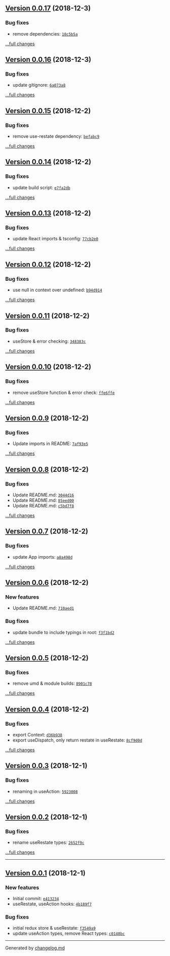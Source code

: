 ## [Version 0.0.17](https://github.com/animify/useRestate/releases/tag/v0.0.17) (2018-12-3)

### Bug fixes

- remove dependencies: [`18c5b5a`](https://github.com/animify/useRestate/commit/18c5b5a)

[...full changes](https://github.com/animify/useRestate/compare/v0.0.16...v0.0.17)

## [Version 0.0.16](https://github.com/animify/useRestate/releases/tag/v0.0.16) (2018-12-3)

### Bug fixes

- update gitignore: [`6a073a8`](https://github.com/animify/useRestate/commit/6a073a8)

[...full changes](https://github.com/animify/useRestate/compare/v0.0.15...v0.0.16)

## [Version 0.0.15](https://github.com/animify/useRestate/releases/tag/v0.0.15) (2018-12-2)

### Bug fixes

- remove use-restate dependency: [`befabc9`](https://github.com/animify/useRestate/commit/befabc9)

[...full changes](https://github.com/animify/useRestate/compare/v0.0.14...v0.0.15)

## [Version 0.0.14](https://github.com/animify/useRestate/releases/tag/v0.0.14) (2018-12-2)

### Bug fixes

- update build script: [`e7fa2db`](https://github.com/animify/useRestate/commit/e7fa2db)

[...full changes](https://github.com/animify/useRestate/compare/v0.0.13...v0.0.14)

## [Version 0.0.13](https://github.com/animify/useRestate/releases/tag/v0.0.13) (2018-12-2)

### Bug fixes

- update React imports & tsconfig: [`77cb2e0`](https://github.com/animify/useRestate/commit/77cb2e0)

[...full changes](https://github.com/animify/useRestate/compare/v0.0.12...v0.0.13)

## [Version 0.0.12](https://github.com/animify/useRestate/releases/tag/v0.0.12) (2018-12-2)

### Bug fixes

- use null in context over undefined: [`b94d914`](https://github.com/animify/useRestate/commit/b94d914)

[...full changes](https://github.com/animify/useRestate/compare/v0.0.11...v0.0.12)

## [Version 0.0.11](https://github.com/animify/useRestate/releases/tag/v0.0.11) (2018-12-2)

### Bug fixes

- useStore & error checking: [`348383c`](https://github.com/animify/useRestate/commit/348383c)

[...full changes](https://github.com/animify/useRestate/compare/v0.0.10...v0.0.11)

## [Version 0.0.10](https://github.com/animify/useRestate/releases/tag/v0.0.10) (2018-12-2)

### Bug fixes

- remove useStore function & error check: [`ffe6ffe`](https://github.com/animify/useRestate/commit/ffe6ffe)

[...full changes](https://github.com/animify/useRestate/compare/v0.0.9...v0.0.10)

## [Version 0.0.9](https://github.com/animify/useRestate/releases/tag/v0.0.9) (2018-12-2)

### Bug fixes

- Update imports in README: [`7af93e5`](https://github.com/animify/useRestate/commit/7af93e5)

[...full changes](https://github.com/animify/useRestate/compare/v0.0.8...v0.0.9)

## [Version 0.0.8](https://github.com/animify/useRestate/releases/tag/v0.0.8) (2018-12-2)

### Bug fixes

- Update README.md: [`3044d16`](https://github.com/animify/useRestate/commit/3044d16)
- Update README.md: [`85eed00`](https://github.com/animify/useRestate/commit/85eed00)
- Update README.md: [`c5bd7f8`](https://github.com/animify/useRestate/commit/c5bd7f8)

[...full changes](https://github.com/animify/useRestate/compare/v0.0.7...v0.0.8)

## [Version 0.0.7](https://github.com/animify/useRestate/releases/tag/v0.0.7) (2018-12-2)

### Bug fixes

- update App imports: [`a8a498d`](https://github.com/animify/useRestate/commit/a8a498d)

[...full changes](https://github.com/animify/useRestate/compare/v0.0.6...v0.0.7)

## [Version 0.0.6](https://github.com/animify/useRestate/releases/tag/v0.0.6) (2018-12-2)

### New features

- Update README.md: [`710aed1`](https://github.com/animify/useRestate/commit/710aed1)

### Bug fixes

- update bundle to include typings in root: [`f3f1bd2`](https://github.com/animify/useRestate/commit/f3f1bd2)

[...full changes](https://github.com/animify/useRestate/compare/v0.0.5...v0.0.6)

## [Version 0.0.5](https://github.com/animify/useRestate/releases/tag/v0.0.5) (2018-12-2)

### Bug fixes

- remove umd & module builds: [`8901c78`](https://github.com/animify/useRestate/commit/8901c78)

[...full changes](https://github.com/animify/useRestate/compare/v0.0.4...v0.0.5)

## [Version 0.0.4](https://github.com/animify/useRestate/releases/tag/v0.0.4) (2018-12-2)

### Bug fixes

- export Context: [`d36b938`](https://github.com/animify/useRestate/commit/d36b938)
- export useDispatch, only return restate in useRestate: [`8cf9d0d`](https://github.com/animify/useRestate/commit/8cf9d0d)

[...full changes](https://github.com/animify/useRestate/compare/v0.0.3...v0.0.4)

## [Version 0.0.3](https://github.com/animify/useRestate/releases/tag/v0.0.3) (2018-12-1)

### Bug fixes

- renaming in useAction: [`5923008`](https://github.com/animify/useRestate/commit/5923008)

[...full changes](https://github.com/animify/useRestate/compare/v0.0.2...v0.0.3)

## [Version 0.0.2](https://github.com/animify/useRestate/releases/tag/v0.0.2) (2018-12-1)

### Bug fixes

- rename useRestate types: [`2652f9c`](https://github.com/animify/useRestate/commit/2652f9c)

[...full changes](https://github.com/animify/useRestate/compare/v0.0.1...v0.0.2)


---


## [Version 0.0.1](https://github.com/animify/useRestate/releases/tag/v0.0.1) (2018-12-1)

### New features

- Initial commit: [`e413234`](https://github.com/animify/useRestate/commit/e413234)
- useRestate, useAction hooks: [`4b189f7`](https://github.com/animify/useRestate/commit/4b189f7)

### Bug fixes

- initial redux store & useRestate: [`f3549a9`](https://github.com/animify/useRestate/commit/f3549a9)
- update useAction types, remove React types: [`c0148bc`](https://github.com/animify/useRestate/commit/c0148bc)

---

Generated by [changelog.md](https://github.com/egoist/changelog.md)
